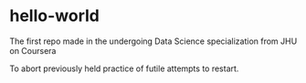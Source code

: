 # hello-world
The first repo made in the undergoing Data Science specialization from JHU on Coursera

To abort previously held practice of futile attempts to restart.
